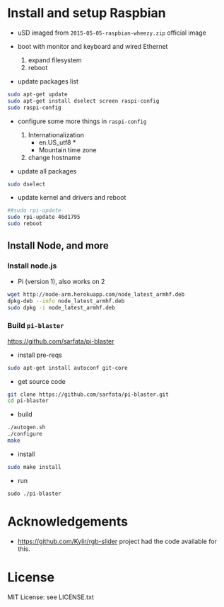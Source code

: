 
# Install and setup Raspbian


- uSD imaged from `2015-05-05-raspbian-wheezy.zip` official image

- boot with monitor and keyboard and wired Ethernet
  1. expand filesystem
  1. reboot

- update packages list
  
```bash
sudo apt-get update
sudo apt-get install dselect screen raspi-config
sudo raspi-config
```

- configure some more things in `raspi-config`
  1. Internationalization
     - en.US_utf8 *
     - Mountain time zone
  1. change hostname

- update all packages

```bash
sudo dselect
```

- update kernel and drivers and reboot

```bash
##sudo rpi-update
sudo rpi-update 46d1795
sudo reboot
```

## Install Node,  and more

### Install node.js

- Pi (version 1), also works on 2

```bash
wget http://node-arm.herokuapp.com/node_latest_armhf.deb
dpkg-deb --info node_latest_armhf.deb
sudo dpkg -i node_latest_armhf.deb
```

<!-- - Pi (version 2)  -->

<!-- ```bash -->
<!-- curl -sL https://deb.nodesource.com/setup_0.12 | sudo bash - -->
<!-- sudo apt-get install -y build-essential python-dev python-rpi.gpio nodejs -->
<!-- ``` -->

### Build `pi-blaster`

https://github.com/sarfata/pi-blaster


- install pre-reqs

```bash
sudo apt-get install autoconf git-core
```

- get source code

```bash
git clone https://github.com/sarfata/pi-blaster.git
cd pi-blaster
```


- build

```bash
./autogen.sh
./configure
make
```

- install

```bash
sudo make install
```

- run

```
sudo ./pi-blaster
```


# Acknowledgements

- https://github.com/Kylir/rgb-slider project had the code available for this.

# License

MIT License: see LICENSE.txt
